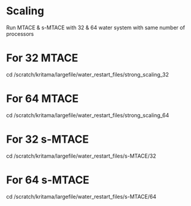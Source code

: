# Scaling
Run MTACE & s-MTACE with 32 &amp; 64 water system with same number of processors
# For 32 MTACE
cd /scratch/kritama/largefile/water_restart_files/strong_scaling_32
# For 64 MTACE
cd /scratch/kritama/largefile/water_restart_files/strong_scaling_64

# For 32 s-MTACE
cd /scratch/kritama/largefile/water_restart_files/s-MTACE/32
# For 64 s-MTACE
cd /scratch/kritama/largefile/water_restart_files/s-MTACE/64
